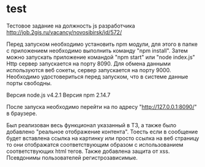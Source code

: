 # test

Тестовое задание на должность js разработчика http://job.2gis.ru/vacancy/novosibirsk/id/572/

Перед запуском необходимо установить npm модули,
для этого в папке с приложением необходимо выполнить команду "npm install".
Затем можно запускать приложение командой "npm start" или "node index.js"
Http сервер запускается на порту 8090.
Для обмена данными используются веб сокеты, сервер запускается на порту 9000.
Необходимо удостовериться перед запуском, что в системе данные порты свободны.

Версия node.js v4.2.1
Версия npm 2.14.7

После запуска необходимо перейти на по адресу "http://127.0.0.1:8090/" в браузере.

Был реализован весь функционал указанный в ТЗ, а также было добавлено
"реальное отображение контента". Тоесть если в сообщение будет вставлена ссылка на картинку
или просто ссылка на веб страницу то они отображатся соответствующим образом с использованием
соответствующих html тегов. Также добавлена защита от xss. Псевдонимы пользователей регистрозависимые.
